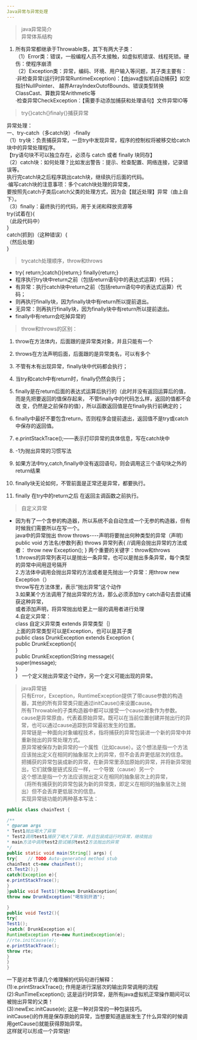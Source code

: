 ```yaml
---
Java异常与异常处理
---
```


> java异常简介  
异常体系结构  
1. 所有异常都继承于Throwable类，其下有两大子类：  
（1）Error类：错误，一般编程人员不太接触，如虚拟机错误、线程死锁。硬伤：使程序崩溃  
（2）Exception类：异常，编码、环境、用户输入等问题，其子类主要有：  
·非检查异常(运行时异常RuntimeException)：【由java虚拟机自动捕获】如空指针NullPointer、
越界ArrayIndexOutofBounds、错误类型转换ClassCast、算数异常Arithmetic等  
·检查异常CheckException：【需要手动添加捕获和处理语句】文件异常IO等  

> try{}catch{}finaly{}捕获异常  

异常处理：  
一、try-catch（多catch块）-finally  
（1）try块：负责捕获异常，一旦try中发现异常，程序的控制权将被移交给catch块中的异常处理程序。  
【try语句块不可以独立存在，必须与 catch 或者 finally 块同存】  
（2）catch块：如何处理？比如发出警告：提示、检查配置、网络连接，记录错误等。  
执行完catch块之后程序跳出catch块，继续执行后面的代码。  
·编写catch块的注意事项：多个catch块处理的异常类，  
要按照先catch子类后catch父类的处理方式，因为会【就近处理】异常（由上自下）。  
（3）finally：最终执行的代码，用于关闭和释放资源等  
try(试着在){  
    （此段代码中）  
}  
catch(抓到)（这种错误）{  
    （然后处理）  
}  

> trycatch处理顺序，throw和throws   
- try{ return;}catch(){return;} finally{return;}  
- 程序执行try块中return之前（包括return语句中的表达式运算）代码；  
- 有异常：执行catch块中return之前（包括return语句中的表达式运算）代码；  
- 则再执行finally块，因为finally块中有return所以提前退出。  
- 无异常：则再执行finally块，因为finally块中有return所以提前退出。  
- finally中有return会吃掉异常的  

> throw和throws的区别：  
1. throw在方法体内，后面跟的是异常类对象，并且只能有一个  
2. throws在方法声明后面，后面跟的是异常类名，可以有多个  

1. 不管有木有出现异常，finally块中代码都会执行；
2. 当try和catch中有return时，finally仍然会执行；
3. finally是在return后面的表达式运算后执行的（此时并没有返回运算后的值，而是先把要返回的值保存起来，
   不管finally中的代码怎么样，返回的值都不会改    变，仍然是之前保存的值），所以函数返回值是在finally执行前确定的；
4. finally中最好不要包含return，否则程序会提前退出，返回值不是try或catch中保存的返回值。

1. e.printStackTrace();——表示打印异常的具体信息，写在catch块中
2. -1为抛出异常的习惯写法
3. 如果方法中try,catch,finally中没有返回语句，则会调用这三个语句块之外的return结果
4. finally块无论如何，不管前面是正常还是异常，都要执行。
5. finally 在try中的return之后 在返回主调函数之前执行。

> 自定义异常  
- 因为有了一个含参的构造器，所以系统不会自动生成一个无参的构造器，但有时候我们需要所以在写一个。  
java中的异常抛出
throw
throws----声明将要抛出何种类型的异常（声明）
          public void 方法名(参数列表)
                      throws 异常列表{
              //调用会抛出异常的方法或者：
               throw new Exception();
}
两个重要的关键字：throw和throws  
1.throws的异常列表可以是抛出一条异常，也可以是抛出多条异常，每个类型的异常中间用逗号隔开  
2.方法体中调用会抛出异常的方法或者是先抛出一个异常：用throw new Exception（）  
throw写在方法体里，表示“抛出异常”这个动作  
3.如果某个方法调用了抛出异常的方法，那么必须添加try catch语句去尝试捕获这种异常，  
或者添加声明，将异常抛出给更上一层的调用者进行处理  
4.自定义异常：  
class 自定义异常类 extends 异常类型｛｝  
上面的异常类型可以是Exception，也可以是其子类  
public class DrunkException extends Exception {      
      public DrunkException(){    	      
   }		  
       public  DrunkException(String message){    	   
               super(message);       
             }  
}  
一个定义抛出异常这个动作，另一个定义可能出现的异常。  

> java异常链  
只有Error，Exception，RuntimeException提供了带cause参数的构造器，其他的所有异常类只能通过initCause()来设置cause。  
所有Throwable的子类构造器中都可以接受一个cause对象作为参数。  
cause是异常原由，代表着原始异常。既可以在当前位置创建并抛出行的异常，也可以通过cause追踪到异常最初发生的位置。  
异常链是一种面向对象编程技术，指将捕获的异常包装进一个新的异常中并重新抛出的异常处理方式。  
原异常被保存为新异常的一个属性（比如cause）。这个想法是指一个方法应该抛出定义在相同的抽象层次上的异常，但不会丢弃更低层次的信息。  
把捕获的异常包装成新的异常，在新异常里添加原始的异常，并将新异常抛出，它们就像是链式反应一样，一个导致（cause）另一个  
这个想法是指一个方法应该抛出定义在相同的抽象层次上的异常，  
（将所有捕获到的异常包装为新的异常类，即定义在相同的抽象层次上抛出）但不会丢弃更低层次的信息。  
实现异常链功能的两种基本写法：  
```java
public class chainTest {

/**
* @param args
* Test1抛出喝大了异常
* Test2调用test1捕获了喝大了异常，并且包装成运行时异常，继续抛出
* main方法中调用test2尝试捕获test2方法抛出的异常
*/
public static void main(String[] args) {
try{	// TODO Auto-generated method stub
chainTest ct=new chainTest();
ct.Test2();}
catch(Exception e){
e.printStackTrace();
}
}public void Test1()throws DrunkException{
throw new DrunkException("喝车别开酒");

}
public void Test2(){
try{
Test1();
}catch( DrunkException e){
RuntimeException rte=new RuntimeException(e);
//rte.initCause(e);
e.printStackTrace();
throw rte;
}
}
}
```  
一下是对本节课几个难理解的代码句进行解释：  
(1):e.printStrackTrace();    作用是进行深层次的输出异常调用的流程  
(2):RunTimeException();   这是运行时异常，是所有java虚拟机正常操作期间可以被抛出异常的父类！  
(3):newExc.initCause(e);   这是一种对异常的一种包装技巧。  
initCause()的作用是保存原始的异常，当想要知道底层发生了什么异常的时候调用getCause()就能获得原始异常。  
这样就可以形成一个异常链!  
